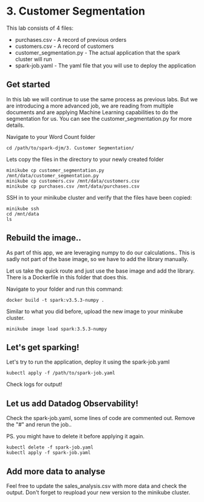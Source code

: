 # 3. Customer Segmentation

This lab consists of 4 files:
- purchases.csv - A record of previous orders
- customers.csv - A record of customers
- customer_segmentation.py - The actual application that the spark cluster will run
- spark-job.yaml - The yaml file that you will use to deploy the application


## Get started

In this lab we will continue to use the same process as previous labs. But we are introducing a more advanced job, we are reading from multiple documents and are applying Machine Learning capabilities to do the segmentation for us. You can see the customer_segmentation.py for more details.


Navigate to your Word Count folder
```
cd /path/to/spark-djm/3. Customer Segmentation/
```

Lets copy the files in the directory to your newly created folder
```
minikube cp customer_segmentation.py /mnt/data/customer_segmentation.py
minikube cp customers.csv /mnt/data/customers.csv
minikube cp purchases.csv /mnt/data/purchases.csv
```

SSH in to your minikube cluster and verify that the files have been copied:
```
minikube ssh
cd /mnt/data
ls
```
## Rebuild the image.. 
As part of this app, we are leveraging numpy to do our calculations.. This is sadly not part of the base image, so we have to add the library manually.

Let us take the quick route and just use the base image and add the library.
There is a Dockerfile in this folder that does this.

Navigate to your folder and run this command:

```
docker build -t spark:v3.5.3-numpy .
```

Similar to what you did before, upload the new image to your minikube cluster.
```
minikube image load spark:3.5.3-numpy
```


## Let's get sparking!
Let's try to run the application, deploy it using the spark-job.yaml

```
kubectl apply -f /path/to/spark-job.yaml
```

Check logs for output!




## Let us add Datadog Observability!
Check the spark-job.yaml, some lines of code are commented out.
Remove the "#" and rerun the job..

PS. you might have to delete it before applying it again.
```
kubectl delete -f spark-job.yaml
kubectl apply -f spark-job.yaml
```

## Add more data to analyse
Feel free to update the sales_analysis.csv with more data and check the output. Don't forget to reupload your new version to the minikube cluster.
